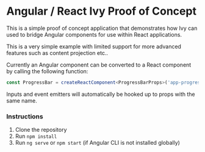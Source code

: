 # Angular / React Ivy Proof of Concept

This is a simple proof of concept application that demonstrates how Ivy can used to bridge Angular components for use within React applications.

This is a very simple example with limited support for more advanced features such as content projection etc..

Currently an Angular component can be converted to a React component by calling the following function:

```typescript
const ProgressBar = createReactComponent<ProgressBarProps>('app-progress-bar', ProgressBarComponent);
```

Inputs and event emitters will automatically be hooked up to props with the same name.


### Instructions

1. Clone the repository
2. Run `npm install`
3. Run `ng serve` or `npm start` (if Angular CLI is not installed globally)
